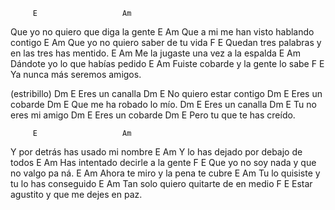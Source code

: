          E                   Am           
Que yo no quiero que diga la gente
         E                   Am
Que a mi me han visto hablando contigo
         E                   Am
Que yo no quiero saber de tu vida
             F                              E 
Quedan tres palabras y en las tres has mentido.
         E                   Am
Me la jugaste una vez a la espalda
         E                   Am
Dándote yo lo que habías pedido
         E                   Am
Fuiste cobarde y la gente lo sabe
          F           E 
Ya nunca más seremos amigos.

(estribillo)
Dm             E 
Eres un canalla
Dm             E 
No quiero estar contigo
Dm             E 
Eres un cobarde
Dm             E 
Que me ha robado lo mío.
Dm             E 
Eres un canalla
Dm             E 
Tu no eres mi amigo
Dm             E 
Eres un cobarde
Dm             E 
Pero tu que te has creído.

         E                   Am
Y por detrás has usado mi nombre
         E                   Am
Y lo has dejado por debajo de todos
         E                   Am
Has intentado decirle a la gente
             F                       E 
Que yo no soy nada y que no valgo pa ná.
         E                   Am
Ahora te miro y la pena te cubre
         E                   Am
Tu lo quisiste y tu lo has conseguido
         E                   Am
Tan solo quiero quitarte de en medio
             F                       E 
Estar agustito y que me dejes en paz.